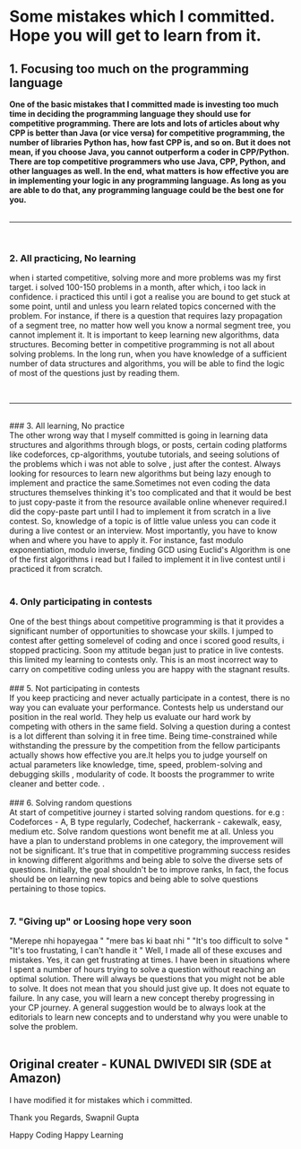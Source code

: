 # Some mistakes which I committed. Hope you will get to learn from it.


<h2> 1. Focusing too much on the programming language</h2>
<div><b>One of the basic mistakes that I committed made is investing too much time in deciding the programming language they should use for competitive 
programming. There are lots and lots of articles about why CPP is better than Java (or vice versa) for competitive programming, the number of libraries 
Python has, how fast CPP is, and so on. But it does not mean, if you choose Java, you cannot outperform a coder in CPP/Python. There are top competitive programmers who use Java, CPP,  Python, and other languages as well. In the end, what matters is how effective you are in implementing your logic in any programming language. As long as you are able to do that, any programming language could be the best one for you.</b></div>
<br><hr><br>
<h3>2. All practicing, No learning</h3>

when i started competitive, solving more and more problems was my first target. i solved 100-150 problems in a month, after which, i too lack in confidence. i practiced this until i got a realise you are bound to get stuck at some point, until and unless you learn related topics concerned with the problem. For instance, if there is a question that requires lazy propagation of a segment tree, no matter how well you know a normal segment tree, you cannot implement it. It is important to keep learning new algorithms, data structures. Becoming better in competitive programming is not all about solving problems. In the long run, when you have knowledge of a sufficient number of data structures and algorithms, you will be able to find the logic of most of the questions just by reading them.
</div>
<br> <hr> <br>
### 3. All learning, No practice
<div>
The other wrong way that I myself committed is going in learning data structures and algorithms through blogs, or posts, certain coding platforms like codeforces, 
cp-algorithms, youtube tutorials, and seeing solutions of the problems which i was not able to solve , just after the contest. Always looking for resources to learn new algorithms but being lazy enough to implement and practice the same.Sometimes not even coding the data structures themselves thinking it's too complicated and that it would be best to just copy-paste it from the resource available online whenever required.I did the copy-paste part until I had to implement it from scratch in a live contest. So, knowledge of a topic is of little value unless you can code it during a live contest or an interview. Most importantly, you have to know when and where you have to apply it. For instance, fast modulo exponentiation, modulo inverse, finding GCD using Euclid's Algorithm is one of the first algorithms i read but I failed to implement it in live contest until i practiced it from scratch.
</div> 
<br>

### 4. Only participating in contests
<div>
One of the best things about competitive programming is that it provides a significant number of opportunities to showcase your skills.
I jumped to contest after getting somelevel of coding and once i scored good results, i stopped practicing. Soon my attitude began just to pratice in 
live contests. this limited my learning to contests only. This is an most incorrect way to carry on competitive coding unless you are happy with the stagnant results.
</div>
<br>
### 5. Not participating in contests
<div>
If you keep practicing and never actually participate in a contest, there is no way you can evaluate your performance. Contests help us understand 
our position in the real world. They help us evaluate our hard work by competing with others in the same field. Solving a question during a contest is a lot different than solving it in free time. Being time-constrained while withstanding the pressure by the competition from the fellow participants actually shows how effective you are.It helps you to judge yourself on actual parameters like knowledge, time, speed, problem-solving and debugging skills , modularity of code. It boosts the programmer to write cleaner and better code.   . 
</div>
<br>
### 6. Solving random questions
<div>
At start of competitive journey  i started solving random questions. for e.g : 
Codeforces - A, B type regularly,
Codechef, hackerrank - cakewalk, easy, medium etc.
Solve random questions wont benefit me at all. Unless you have a plan to understand problems in one category, the improvement will not be significant. It's true that in competitive programming success resides in knowing different algorithms and being able to solve the diverse sets of questions. Initially, the goal shouldn't be to improve ranks, In fact, the focus should be on learning new topics and being able to solve questions pertaining to those topics.
</div>
<br>

### 7. "Giving up" or Loosing hope very soon 
<div>
"Merepe nhi hopayegaa "
"mere bas ki baat nhi "
"It's too difficult to solve "
"It's too frustating, I can't handle it "
Well, I made all of these excuses and mistakes.
Yes, it can get frustrating at times. I have been in situations where I spent a number of hours trying to solve a question without reaching an optimal 
solution. There will always be questions that you might not be able to solve. It does not mean that you should just give up. It does not equate to failure. 
In any case, you will learn a new concept thereby progressing in your CP journey. A general suggestion would be to always look at the editorials to learn new concepts and to understand why you were unable to solve the problem.  
</div>
<br>

## Original creater - KUNAL DWIVEDI SIR (SDE at Amazon)
I have modified it for mistakes which i committed.

Thank you
Regards, 
Swapnil Gupta




Happy Coding Happy Learning 
